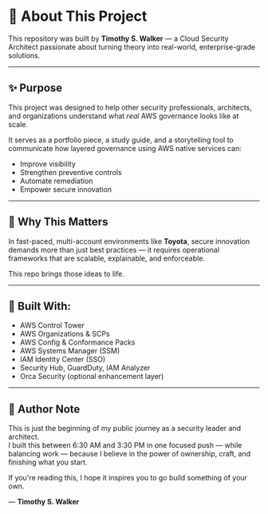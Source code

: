 
# 🙌 About This Project

This repository was built by **Timothy S. Walker** — a Cloud Security Architect passionate about turning theory into real-world, enterprise-grade solutions.

---

## ✨ Purpose

This project was designed to help other security professionals, architects, and organizations understand what *real* AWS governance looks like at scale.

It serves as a portfolio piece, a study guide, and a storytelling tool to communicate how layered governance using AWS native services can:
- Improve visibility
- Strengthen preventive controls
- Automate remediation
- Empower secure innovation

---

## 💭 Why This Matters

In fast-paced, multi-account environments like **Toyota**, secure innovation demands more than just best practices — it requires operational frameworks that are scalable, explainable, and enforceable.

This repo brings those ideas to life.

---

## 📌 Built With:

- AWS Control Tower
- AWS Organizations & SCPs
- AWS Config & Conformance Packs
- AWS Systems Manager (SSM)
- IAM Identity Center (SSO)
- Security Hub, GuardDuty, IAM Analyzer
- Orca Security (optional enhancement layer)

---

## 🧠 Author Note

This is just the beginning of my public journey as a security leader and architect.  
I built this between 6:30 AM and 3:30 PM in one focused push — while balancing work — because I believe in the power of ownership, craft, and finishing what you start.

If you're reading this, I hope it inspires you to go build something of your own.

— **Timothy S. Walker**
